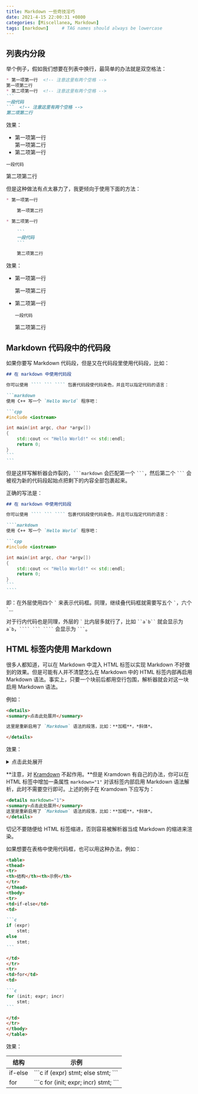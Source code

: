 ```yaml
---
title: Markdown 一些奇技淫巧
date: 2021-4-15 22:00:31 +0800
categories: [Miscellanea, Markdown]
tags: [markdown]     # TAG names should always be lowercase
---
```


## 列表内分段

举个例子，假如我们想要在列表中换行，最简单的办法就是双空格法：

````markdown
* 第一项第一行  <!-- 注意这里有两个空格 -->
第一项第二行
* 第二项第一行  <!-- 注意这里有两个空格 -->
```
一段代码
```  <!-- 注意这里有两个空格 -->
第二项第二行
````

效果：

* 第一项第一行  
第一项第二行
* 第二项第一行  
```
一段代码
```  
第二项第二行

但是这种做法有点太暴力了，我更倾向于使用下面的方法：

````markdown
* 第一项第一行

    第一项第二行

* 第二项第一行

    ```
    一段代码
    ```

    第二项第二行
````

效果：

* 第一项第一行

    第一项第二行

* 第二项第一行

    ```
    一段代码
    ```

    第二项第二行

## Markdown 代码段中的代码段

如果你要写 Markdown 代码段，但是又在代码段里使用代码段，比如：

````markdown
## 在 markdown 中使用代码段

你可以使用 ```` ``` ```` 包裹代码段使代码染色，并且可以指定代码的语言：

```markdown
使用 C++ 写一个 `Hello World` 程序吧：

```cpp
#include <iostream>

int main(int argc, char *argv[])
{
    std::cout << "Hello World!" << std::endl;
    return 0;
}
```
```
````

但是这样写解析器会炸裂的，```` ```markdown ```` 会匹配第一个 ```` ``` ````，然后第二个 ```` ``` ```` 会被视为新的代码段起始点把剩下的内容全部包裹起来。

正确的写法是：

`````markdown
## 在 markdown 中使用代码段

你可以使用 ```` ``` ```` 包裹代码段使代码染色，并且可以指定代码的语言：

````markdown
使用 C++ 写一个 `Hello World` 程序吧：

```cpp
#include <iostream>

int main(int argc, char *argv[])
{
    std::cout << "Hello World!" << std::endl;
    return 0;
}
```
````
`````

即：在外层使用四个 `` ` `` 来表示代码框。同理，继续叠代码框就需要写五个 `` ` ``，六个 `` ` ``...

对于行内代码也是同理，外层的 `` ` `` 比内层多就行了，比如 ``` ``a`b`` ``` 就会显示为 ``a`b``，````` ```` ``` ```` ````` 会显示为 ```` ``` ````。

## HTML 标签内使用 Markdown

很多人都知道，可以在 Markdown 中混入 HTML 标签以实现 Markdown 不好做到的效果。但是可能有人并不清楚怎么在 Markdown 中的 HTML 标签内部再启用 Markdown 语法。事实上，只要一个块前后都用空行包围，解析器就会对这一块启用 Markdown 语法。

例如：

```markdown
<details>
<summary>点击此处展开</summary>

这里是重新启用了 `Markdown` 语法的段落，比如：**加粗**，*斜体*。

</details>
```

效果：

<p><details markdown="1">
<summary>点击此处展开</summary>
这里是重新启用了 `Markdown` 语法的段落，比如：**加粗**，*斜体*。
</details></p>

**注意，对 [Kramdown](https://kramdown.gettalong.org/) 不起作用。**但是 Kramdown 有自己的办法，你可以在 HTML 标签中增加一条属性 `markdown="1"` 对该标签内部启用 Markdown 语法解析，此时不需要空行即可。上述的例子在 Kramdown 下应写为：

```markdown
<details markdown="1">
<summary>点击此处展开</summary>
这里是重新启用了 `Markdown` 语法的段落，比如：**加粗**，*斜体*。
</details>
```

切记不要随便给 HTML 标签缩进，否则容易被解析器当成 Markdown 的缩进来渲染。

如果想要在表格中使用代码框，也可以用这种办法，例如：

````markdown
<table>
<thead>
<tr>
<th>结构</th><th>示例</th>
</tr>
</thead>
<tbody>
<tr>
<td>if-else</td>
<td>

```c
if (expr)
    stmt;
else
    stmt;
```

</td>
</tr>
<tr>
<td>for</td>
<td>

```c
for (init; expr; incr)
    stmt;
```

</td>
</tr>
</tbody>
</table>
````

效果：

<table>
<thead>
<tr>
<th>结构</th><th>示例</th>
</tr>
</thead>
<tbody>
<tr>
<td>if-else</td>
<td markdown="1">
```c
if (expr)
    stmt;
else
    stmt;
```
</td>
</tr>
<tr>
<td>for</td>
<td markdown="1">
```c
for (init; expr; incr)
    stmt;
```
</td>
</tr>
</tbody>
</table>
